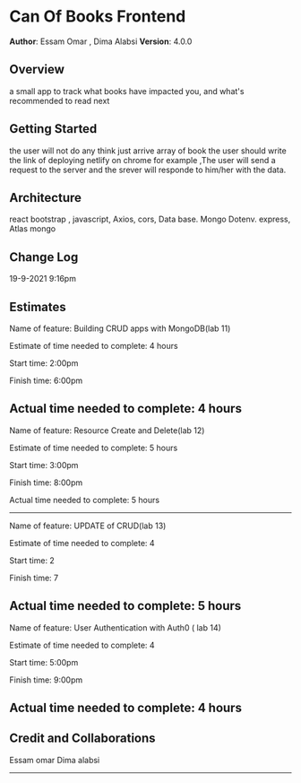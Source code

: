 # Can Of Books Frontend 



**Author**: Essam Omar , Dima Alabsi
**Version**: 4.0.0 

## Overview
a small app to track what books have impacted you, and what's recommended to read next

## Getting Started

the user will not do any think just arrive array of book
the user should write the link of deploying netlify on chrome for example ,The user will send a request to the server and the srever will responde to him/her with the data.

## Architecture
react
 bootstrap ,
javascript,
Axios,
cors,
Data base.
Mongo
Dotenv.
express,
Atlas mongo


## Change Log


19-9-2021 9:16pm


## Estimates
Name of feature: Building CRUD apps with MongoDB(lab 11)


Estimate of time needed to complete: 4 hours

Start time: 2:00pm

Finish time: 6:00pm

Actual time needed to complete: 4 hours
----------------------------------
Name of feature: Resource Create and Delete(lab 12)

Estimate of time needed to complete: 5 hours

Start time: 3:00pm

Finish time: 8:00pm

Actual time needed to complete: 5 hours

----------------------------
Name of feature: UPDATE of CRUD(lab 13)

Estimate of time needed to complete: 4

Start time: 2

Finish time: 7

Actual time needed to complete: 5 hours
------------------------------
Name of feature: User Authentication with Auth0 ( lab 14)


Estimate of time needed to complete: 4

Start time: 5:00pm

Finish time: 9:00pm

Actual time needed to complete: 4 hours
------------------------------
## Credit and Collaborations

Essam omar 
Dima alabsi 



--------------------------------

